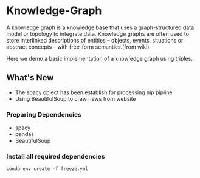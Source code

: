 # Knowledge-Graph


A knowledge graph is a knowledge base that uses a graph-structured data model or topology to integrate data. Knowledge graphs are often used to store interlinked descriptions of entities – objects, events, situations or abstract concepts – with free-form semantics.(from wiki)

Here we demo a basic implementation of a knowledge graph using triples.


## What's New
*  The spacy object has been establish for processing nlp pipline
*  Using BeautifulSoup to craw news from website


### Preparing Dependencies
* spacy
* pandas
* BeautifulSoup


### Install all required dependencies
```conda env create -f freeze.yml```
